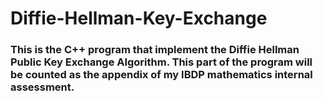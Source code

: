 # Diffie-Hellman-Key-Exchange

### This is the C++ program that implement the Diffie Hellman Public Key Exchange Algorithm. This part of the program will be counted as the appendix of my IBDP mathematics internal assessment. 
 
